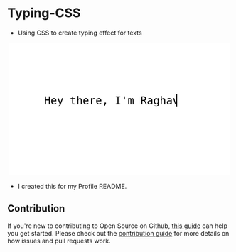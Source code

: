 # Typing-CSS

* Using CSS to create typing effect for texts

<div align="center">

![CSS_Effect](https://github.com/raghavk16/Typing-CSS/blob/master/screen.gif?raw=true)

</div>

* I created this for my Profile README.

## Contribution

If you're new to contributing to Open Source on Github, [this guide](https://guides.github.com/activities/contributing-to-open-source/) can help you get started. Please check out the [contribution guide](https://gist.github.com/MarcDiethelm/7303312) for more details on how issues and pull requests work.
